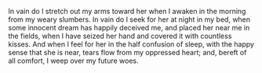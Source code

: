 In vain do I stretch out my arms toward her when I awaken in the morning from my weary slumbers. In vain do I seek for her at night in my bed, when some innocent dream has happily deceived me, and placed her near me in the fields, when I have seized her hand and covered it with countless kisses. And when I feel for her in the half confusion of sleep, with the happy sense that she is near, tears flow from my oppressed heart; and, bereft of all comfort, I weep over my future woes.